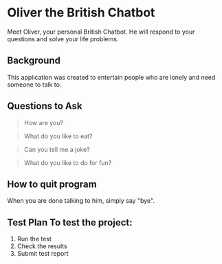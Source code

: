 # Oliver the British Chatbot

Meet Oliver, your personal British Chatbot. He will respond to your questions and solve your life problems.

## Background

This application was created to entertain people who are lonely and need someone to talk to. 

## Questions to Ask

>How are you?

>What do you like to eat?

>Can you tell me a joke?

>What do you like to do for fun?


## How to quit program

When you are done talking to him, simply say "bye". 


## Test Plan To test the project: 
1. Run the test 
2. Check the results
3. Submit test report